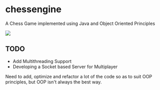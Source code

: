 # chessengine
A Chess Game implemented using Java and Object Oriented Principles

![](https://i.ibb.co/FKBm76K/Screen-Shot-2019-04-21-at-2-04-19-AM.png?raw=true)

## TODO
* Add Multithreading Support
* Developing a Socket based Server for Multiplayer

Need to add, optimize and refactor a lot of the code so as to suit OOP principles, but OOP isn't always the best way.

